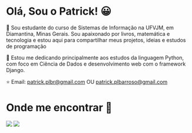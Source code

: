 # Olá, Sou o Patrick! 😀
👋 Sou estudante do curso de Sistemas de Informação na UFVJM, em Diamantina, Minas Gerais. Sou apaixonado por livros, matemática e tecnologia e estou aqui para compartilhar meus projetos, ideias e estudos de programação 

🎈 Estou me dedicando principalmente aos estudos da linguagem Python, com foco em Ciência de Dados e desenvolvimento web com o framework Django. 

⭐ Email: patrick.plbr@gmail.com OU patrick.plbarroso@gmail.com
          

# Onde me encontrar 🧡
[<img src="https://img.shields.io/badge/linkedin-%230077B5.svg?&style=for-the-badge&logo=linkedin&logoColor=white" />](https://www.linkedin.com/in/patrick-barroso-a1a094195/) 
[<img src = "https://img.shields.io/badge/instagram-%23E4405F.svg?&style=for-the-badge&logo=instagram&logoColor=white">](https://www.instagram.com/patrick.barroso/) 


